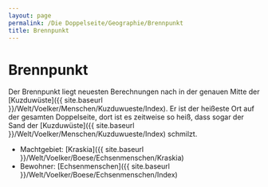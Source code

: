 ```yaml
---
layout: page
permalink: /Die Doppelseite/Geographie/Brennpunkt
title: Brennpunkt
---
```


# Brennpunkt

Der Brennpunkt liegt neuesten Berechnungen nach in der genauen Mitte der [Kuzduwüste]({{ site.baseurl }}/Welt/Voelker/Menschen/Kuzduwueste/Index). Er ist der heißeste Ort auf der gesamten Doppelseite, dort ist es zeitweise so heiß, dass sogar der Sand der [Kuzduwüste]({{ site.baseurl }}/Welt/Voelker/Menschen/Kuzduwueste/Index) schmilzt.

- Machtgebiet: [Kraskia]({{ site.baseurl }}/Welt/Voelker/Boese/Echsenmenschen/Kraskia)
- Bewohner: [Echsenmenschen]({{ site.baseurl }}/Welt/Voelker/Boese/Echsenmenschen/Index)

